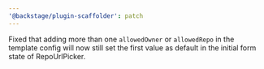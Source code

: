 ```yaml
---
'@backstage/plugin-scaffolder': patch
---
```


Fixed that adding more than one `allowedOwner` or `allowedRepo` in the template config will now still set the first value as default in the initial form state of RepoUrlPicker.
